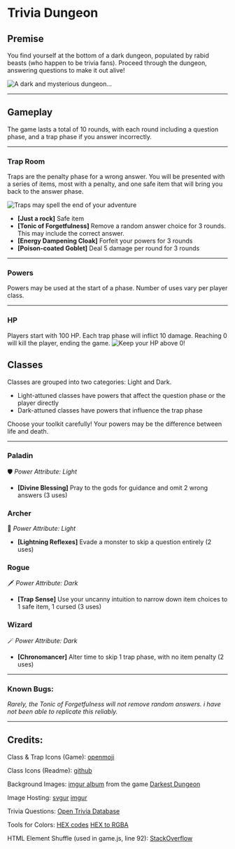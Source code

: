# **Trivia Dungeon**
## **Premise**
You find yourself at the bottom of a dark dungeon, populated by rabid beasts (who happen to be trivia fans). Proceed through the dungeon, answering questions to make it out alive!



![A dark and mysterious dungeon...](https://i.imgur.com/rm0HaZQ.jpg)

***

## **Gameplay**
The game lasts a total of 10 rounds, with each round including a question phase, and a trap phase if you answer incorrectly.

***
### **Trap Room**
Traps are the penalty phase for a wrong answer. You will be presented with a series of items, most with a penalty, and one safe item that will bring you back to the answer phase.

![Traps may spell the end of your adventure](https://static.wikia.nocookie.net/teppen/images/a/a0/Boa046_full.jpg/revision/latest/scale-to-width-down/1000?cb=20210116165350)

- **[Just a rock]** Safe item
- **[Tonic of Forgetfulness]** Remove a random answer choice for 3 rounds. This may include the correct answer.
- **[Energy Dampening Cloak]** Forfeit your powers for 3 rounds
- **[Poison-coated Goblet]** Deal 5 damage per round for 3 rounds

***
### **Powers**
Powers may be used at the start of a phase. Number of uses vary per player class.

***
### **HP**
Players start with 100 HP. Each trap phase will inflict 10 damage. Reaching 0 will kill the player, ending the game. 
![Keep your HP above 0!](https://i.stack.imgur.com/vBDSE.png)

## **Classes**
Classes are grouped into two categories: Light and Dark.
- Light-attuned classes have powers that affect the question phase or the player directly
- Dark-attuned classes have powers that influence the trap phase

Choose your toolkit carefully! Your powers may be the difference between life and death.
***

### **Paladin**
🛡️ *Power Attribute: Light*
- **[Divine Blessing]** Pray to the gods for guidance and omit 2 wrong answers (3 uses)

<!-- ![A paragon of justice](https://i.imgur.com/MiXLOIQ.png) -->

### **Archer**
🏹 *Power Attribute: Light*
- **[Lightning Reflexes]** Evade a monster to skip a question entirely (2 uses)

<!-- ![A relentless hunter](https://i.imgur.com/m6DxlWk.png) -->

### **Rogue**
🗡️ *Power Attribute: Dark*
-  **[Trap Sense]** Use your uncanny intuition to narrow down item choices to 1 safe item, 1 cursed (3 uses)

<!-- ![A knife in the dark](https://i.imgur.com/VBTzwFu.png) -->

### **Wizard**
🪄 *Power Attribute: Dark*
- **[Chronomancer]** Alter time to skip 1 trap phase, with no item penalty (2 uses)

<!-- ![A master of the arcane](https://i.imgur.com/pg1Ptbn.png) -->


***
### **Known Bugs:**

*Rarely, the Tonic of Forgetfulness will not remove random answers. i have not been able to replicate this reliably.*


***

## **Credits:**

Class & Trap Icons (Game): [openmoji](https://openmoji.org/library/)

Class Icons (Readme): [github](https://github.com/ikatyang/emoji-cheat-sheet)

Background Images: [imgur album](https://imgur.com/a/ppH2Y) from the game [Darkest Dungeon](https://www.darkestdungeon.com/)

Image Hosting: [svgur](https://svgur.com/) [imgur](https://imgur.com/)

Trivia Questions: [Open Trivia Database](https://opentdb.com/)

Tools for Colors: [HEX codes](https://htmlcolorcodes.com/) [HEX to RGBA](https://rgbacolorpicker.com/hex-to-rgba)

HTML Element Shuffle (used in game.js, line 92): [StackOverflow](https://stackoverflow.com/questions/7070054/javascript-shuffle-html-list-element-order)


